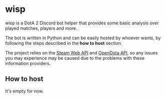 # wisp
wisp is a DotA 2 Discord bot helper that provides some basic analysis over played matches, players and more.

The bot is written in Python and can be easily hosted by whoever wants, by following the steps described in the **how to host** section.

The project relies on the [Steam Web API](https://developer.valvesoftware.com/wiki/Steam_Web_API) and [OpenDota API](https://www.opendota.com/), so any issues you may experience may be caused due to the problems with these information providers.

## How to host
It's empty for now.
